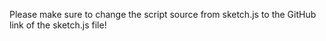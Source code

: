 Please make sure to change the script source from sketch.js to the GitHub link of the sketch.js file!
